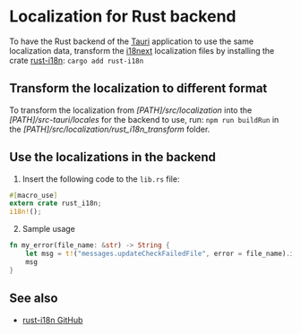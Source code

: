 # Localization for Rust backend
To have the Rust backend of the [Tauri](https://tauri.app) application to use the same localization data, transform the [i18next](https://www.i18next.com) localization files by installing the crate [rust-i18n](https://crates.io/crates/rust-i18n):
`cargo add rust-i18n`

## Transform the localization to different format
To transform the localization from *[PATH]/src/localization* into the *[PATH]/src-tauri/locales* for the backend to use, run:
`npm run buildRun` in the *[PATH]/src/localization/rust_i18n_transform* folder.

## Use the localizations in the backend
1. Insert the following code to the `lib.rs` file:
```rust
#[macro_use]
extern crate rust_i18n;
i18n!();   
```

2. Sample usage

```rust
fn my_error(file_name: &str) -> String {
    let msg = t!("messages.updateCheckFailedFile", error = file_name).into_owned();
    msg
}
```

## See also
* [rust-i18n GitHub](https://github.com/longbridgeapp/rust-i18n) 
